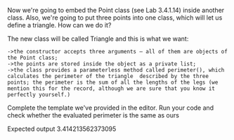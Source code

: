 Now we're going to embed the Point class (see Lab 3.4.1.14) inside another class. Also, we're going to put three points into one class, which will let us define a triangle. How can we do it?

The new class will be called Triangle and this is what we want:

    ->the constructor accepts three arguments – all of them are objects of the Point class;
    ->the points are stored inside the object as a private list;
    ->the class provides a parameterless method called perimeter(), which calculates the perimeter of the triangle  described by the three points; the perimeter is the sum of all the lengths of the legs (we mention this for the record, although we are sure that you know it perfectly yourself.)
Complete the template we've provided in the editor. Run your code and check whether the evaluated perimeter is the same as ours

Expected output
3.414213562373095